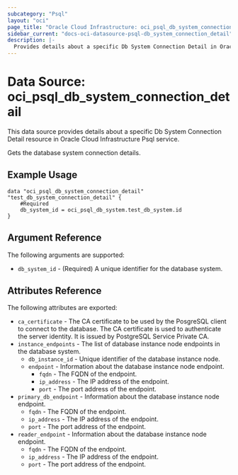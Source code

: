 ```yaml
---
subcategory: "Psql"
layout: "oci"
page_title: "Oracle Cloud Infrastructure: oci_psql_db_system_connection_detail"
sidebar_current: "docs-oci-datasource-psql-db_system_connection_detail"
description: |-
  Provides details about a specific Db System Connection Detail in Oracle Cloud Infrastructure Psql service
---
```


# Data Source: oci_psql_db_system_connection_detail
This data source provides details about a specific Db System Connection Detail resource in Oracle Cloud Infrastructure Psql service.

Gets the database system connection details.

## Example Usage

```hcl
data "oci_psql_db_system_connection_detail" "test_db_system_connection_detail" {
	#Required
	db_system_id = oci_psql_db_system.test_db_system.id
}
```

## Argument Reference

The following arguments are supported:

* `db_system_id` - (Required) A unique identifier for the database system.


## Attributes Reference

The following attributes are exported:

* `ca_certificate` - The CA certificate to be used by the PosgreSQL client to connect to the database. The CA certificate is used to authenticate the server identity.  It is issued by PostgreSQL Service Private CA. 
* `instance_endpoints` - The list of database instance node endpoints in the database system.
	* `db_instance_id` - Unique identifier of the database instance node.
	* `endpoint` - Information about the database instance node endpoint.
		* `fqdn` - The FQDN of the endpoint.
		* `ip_address` - The IP address of the endpoint.
		* `port` - The port address of the endpoint.
* `primary_db_endpoint` - Information about the database instance node endpoint.
	* `fqdn` - The FQDN of the endpoint.
	* `ip_address` - The IP address of the endpoint.
	* `port` - The port address of the endpoint.
* `reader_endpoint` - Information about the database instance node endpoint.
	* `fqdn` - The FQDN of the endpoint.
	* `ip_address` - The IP address of the endpoint.
	* `port` - The port address of the endpoint.

